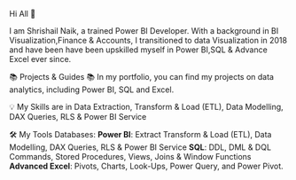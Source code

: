 Hi All 👋

I am Shrishail Naik, a trained Power BI Developer. With a background in BI Visualization,Finance & Accounts, I transitioned to data Visualization in 2018 and have been have been upskilled myself in Power BI,SQL & Advance Excel ever since.

📚 Projects & Guides 📚 In my portfolio, you can find my projects on data analytics, including Power BI, SQL and Excel.

💡 My Skills are in Data Extraction, Transform & Load (ETL), Data Modelling, DAX Queries, RLS & Power BI Service

🛠️ My Tools Databases: 
**Power BI**: Extract Transform & Load (ETL), Data Modelling, DAX Queries, RLS & Power BI
Service
**SQL**: DDL, DML & DQL Commands, Stored Procedures, Views, Joins & Window Functions
**Advanced Excel**: Pivots, Charts, Look-Ups, Power Query, and Power Pivot.
